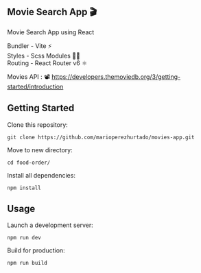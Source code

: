 ## Movie Search App 🎬

Movie Search App using React

Bundler - Vite ⚡<br />
Styles - Scss Modules 💅🏻<br />
Routing - React Router v6 ⚛️<br />

Movies API : 📽️ https://developers.themoviedb.org/3/getting-started/introduction

## Getting Started

Clone this repository:

<pre><code>git clone https://github.com/marioperezhurtado/movies-app.git</code></pre>

Move to new directory:

<pre><code>cd food-order/</code></pre>

Install all dependencies:

<pre><code>npm install</code></pre>

## Usage

Launch a development server:

<pre><code>npm run dev</code></pre>

Build for production:

<pre><code>npm run build</code></pre>
